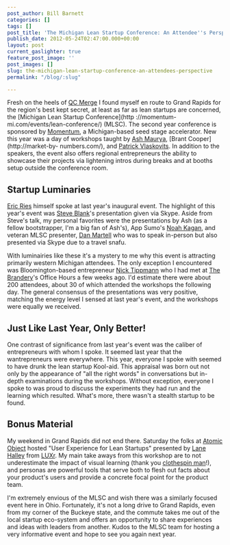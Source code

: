 ```yaml
---
post_author: Bill Barnett
categories: []
tags: []
post_title: 'The Michigan Lean Startup Conference: An Attendee''s Perspective'
publish_date: 2012-05-24T02:47:00.000+00:00
layout: post
current_gaslighter: true
feature_post_image: ''
post_images: []
slug: the-michigan-lean-startup-conference-an-attendees-perspective
permalink: "/blog/:slug"

---
```

Fresh on the heels of [QC Merge](http://qcmerge.com/) I found myself en route
to Grand Rapids for the region's best kept secret, at least as far as lean
startups are concerned, the [Michigan Lean Startup Conference](http
://momentum-mi.com/events/lean-conference/) (MLSC). The second year conference
is sponsored by [Momentum](http://momentum-mi.com/), a Michigan-based seed
stage accelerator. New this year was a day of workshops taught by [Ash
Maurya](http://www.ashmaurya.com/), [Brant Cooper](http://market-by-
numbers.com/), and [Patrick Vlaskovits](http://www.vlaskovits.com/). In
addition to the speakers, the event also offers regional entrepreneurs the
ability to showcase their projects via lightening intros during breaks and at
booths setup outside the conference room.

## Startup Luminaries

[Eric Ries](http://www.startuplessonslearned.com/) himself spoke at last
year's inaugural event. The highlight of this year's event was [Steve
Blank](http://steveblank.com/)'s presentation given via Skype. Aside from
Steve's talk, my personal favorites were the presentations by Ash (as a fellow
bootstrapper, I'm a big fan of Ash's), App Sumo's [Noah
Kagan](http://okdork.com/), and veteran MLSC presenter, [Dan
Martell](http://www.danmartell.com/) who was to speak in-person but also
presented via Skype due to a travel snafu.

With luminairies like these it's a mystery to me why this event is attracting
primarily western Michigan attendees. The only exception I encountered was
Bloomington-based entrepreneur [Nick Tippmann](http://nicktippmann.com/) who I
had met at [The Brandery](http://brandery.org/)'s Office Hours a few weeks
ago. I'd estimate there were about 200 attendees, about 30 of which attended
the workshops the following day. The general consensus of the presentations
was very positive, matching the energy level I sensed at last year's event,
and the workshops were equally we received.

## Just Like Last Year, Only Better!

One contrast of significance from last year's event was the caliber of
entrepreneurs with whom I spoke. It seemed last year that the wantrepreneurs
were everywhere. This year, everyone I spoke with seemed to have drunk the
lean startup Kool-aid. This appraisal was born out not only by the appearance
of "all the right words" in conversations but in-depth examinations during the
workshops. Without exception, everyone I spoke to was proud to discuss the
experiments they had run and the learning which resulted. What's more, there
wasn't a stealth startup to be found.

## Bonus Material

My weekend in Grand Rapids did not end there. Saturday the folks at [Atomic
Object](http://atomicobject.com/) hosted "User Experience for Lean Startups"
presented by [Lane Halley](http://www.lanehalley.com/) from
[LUXr](http://luxr.co/). My main take aways from this workshop are to not
underestimate the impact of visual learning (thank you [clothespin
man](https://twitter.com/agilous/status/203854790302777344)!), and personas
are powerful tools that serve both to flesh out facts about your product's
users and provide a concrete focal point for the product team.

I'm extremely envious of the MLSC and wish there was a similarly focused event
here in Ohio. Fortunately, it's not a long drive to Grand Rapids, even from my
corner of the Buckeye state, and the commute takes me out of the local startup
eco-system and offers an opportunity to share experiences and ideas with
leaders from another. Kudos to the MLSC team for hosting a very informative
event and hope to see you again next year.
